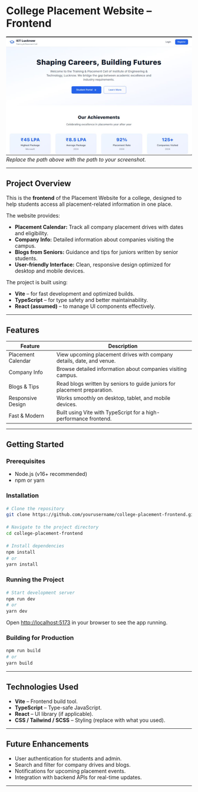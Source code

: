 # College Placement Website – Frontend

![Project Screenshot](./PlacementWebsiteImg.png)
*Replace the path above with the path to your screenshot.*

---

## **Project Overview**

This is the **frontend** of the Placement Website for a college, designed to help students access all placement-related information in one place.

The website provides:

* **Placement Calendar:** Track all company placement drives with dates and eligibility.
* **Company Info:** Detailed information about companies visiting the campus.
* **Blogs from Seniors:** Guidance and tips for juniors written by senior students.
* **User-friendly Interface:** Clean, responsive design optimized for desktop and mobile devices.

The project is built using:

* **Vite** – for fast development and optimized builds.
* **TypeScript** – for type safety and better maintainability.
* **React (assumed)** – to manage UI components effectively.

---

## **Features**

| Feature            | Description                                                               |
| ------------------ | ------------------------------------------------------------------------- |
| Placement Calendar | View upcoming placement drives with company details, date, and venue.     |
| Company Info       | Browse detailed information about companies visiting campus.              |
| Blogs & Tips       | Read blogs written by seniors to guide juniors for placement preparation. |
| Responsive Design  | Works smoothly on desktop, tablet, and mobile devices.                    |
| Fast & Modern      | Built using Vite with TypeScript for a high-performance frontend.         |

---

## **Getting Started**

### **Prerequisites**

* Node.js (v16+ recommended)
* npm or yarn

### **Installation**

```bash
# Clone the repository
git clone https://github.com/yourusername/college-placement-frontend.git

# Navigate to the project directory
cd college-placement-frontend

# Install dependencies
npm install
# or
yarn install
```

### **Running the Project**

```bash
# Start development server
npm run dev
# or
yarn dev
```

Open [http://localhost:5173](http://localhost:5173) in your browser to see the app running.

### **Building for Production**

```bash
npm run build
# or
yarn build
```

---

## **Technologies Used**

* **Vite** – Frontend build tool.
* **TypeScript** – Type-safe JavaScript.
* **React** – UI library (if applicable).
* **CSS / Tailwind / SCSS** – Styling (replace with what you used).

---

## **Future Enhancements**

* User authentication for students and admin.
* Search and filter for company drives and blogs.
* Notifications for upcoming placement events.
* Integration with backend APIs for real-time updates.

---
